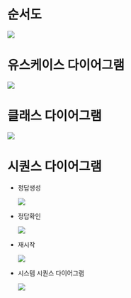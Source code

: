# 순서도

![](https://velog.velcdn.com/images/jw0097/post/62257e66-ad9c-4776-a658-e8f7db1be188/image.png)

# 유스케이스 다이어그램

![](https://velog.velcdn.com/images/jw0097/post/95c4bc52-9fe2-4c28-b66d-da00d0f7ec65/image.png)

# 클래스 다이어그램

![](https://velog.velcdn.com/images/jw0097/post/94eb73ca-442a-43b2-b6e7-0820228a0021/image.png)

# 시퀀스 다이어그램

- 정답생성

  ![](https://velog.velcdn.com/images/jw0097/post/819da499-19d6-458c-ab8a-03cbbbda1965/image.png)

- 정답확인

  ![](https://velog.velcdn.com/images/jw0097/post/680b1740-0722-456b-bf6d-4c52518f2297/image.png)

- 재시작

  ![](https://velog.velcdn.com/images/jw0097/post/9dd1e2fe-d39f-4937-b0fe-7df5ee6b07cf/image.png)

- 시스템 시퀀스 다이어그램

  ![](https://velog.velcdn.com/images/jw0097/post/321be424-11a2-4ef8-bffe-eceb33259912/image.png)
